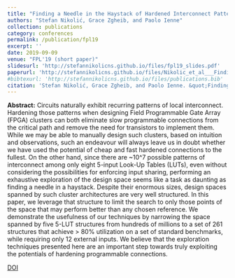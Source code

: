 ```yaml
---
title: "Finding a Needle in the Haystack of Hardened Interconnect Patterns"
authors: "Stefan Nikolić, Grace Zgheib, and Paolo Ienne"
collection: publications
category: conferences 
permalink: /publication/fpl19
excerpt: ''
date: 2019-09-09
venue: "FPL'19 (short paper)"
slidesurl: 'http://stefannikolicns.github.io/files/fpl19_slides.pdf'
paperurl: 'http://stefannikolicns.github.io/files/Nikolic_et_al___Finding_a_Needle_in_the_Haystack_of_Hardened_Interconnect_Patterns___2019.pdf'
#bibtexurl: 'http://stefannikolicns.github.io/files/publications.bib'
citation: 'Stefan Nikolić, Grace Zgheib, and Paolo Ienne. &quot;Finding a Needle in the Haystack of Hardened Interconnect Patterns&quot;. In Proceedings of the 29th International Conference on Field Programmable Logic and Applications (FPL), pages 31–37, 9 2019'
---
```


**Abstract:** Circuits naturally exhibit recurring patterns of local interconnect. Hardening those patterns when designing Field Programmable Gate Array (FPGA) clusters can both eliminate slow programmable connections from the critical path and remove the need for transistors to implement them. While we may be able to manually design such clusters, based on intuition and observations, such an endeavour will always leave us in doubt whether we have used the potential of cheap and fast hardened connections to the fullest. On the other hand, since there are ~10^7 possible patterns of interconnect among only eight 5-input Look-Up Tables (LUTs), even without considering the possibilities for enforcing input sharing, performing an exhaustive exploration of the design space seems like a task as daunting as finding a needle in a haystack. Despite their enormous sizes, design spaces spanned by such cluster architectures are very well structured. In this paper, we leverage that structure to limit the search to only those points of the space that may perform better than any chosen reference. We demonstrate the usefulness of our techniques by narrowing the space spanned by five 5-LUT structures from hundreds of millions to a set of 261 structures that achieve > 80% utilization on a set of standard benchmarks, while requiring only 12 external inputs. We believe that the exploration techniques presented here are an important step towards truly exploiting the potentials of hardening programmable connections. 

[DOI](https://doi.org/10.1109/FPL.2019.00015)
